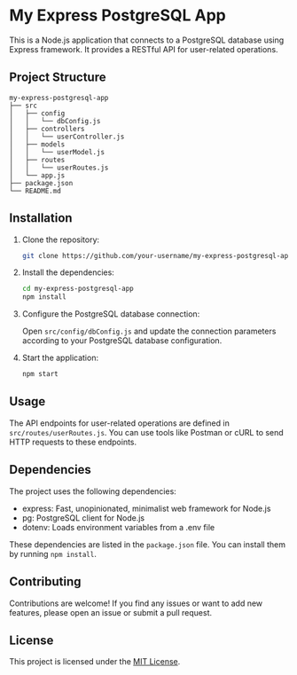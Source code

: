 # My Express PostgreSQL App

This is a Node.js application that connects to a PostgreSQL database using Express framework. It provides a RESTful API for user-related operations.

## Project Structure

```
my-express-postgresql-app
├── src
│   ├── config
│   │   └── dbConfig.js
│   ├── controllers
│   │   └── userController.js
│   ├── models
│   │   └── userModel.js
│   ├── routes
│   │   └── userRoutes.js
│   └── app.js
├── package.json
└── README.md
```

## Installation

1. Clone the repository:

   ```bash
   git clone https://github.com/your-username/my-express-postgresql-app.git
   ```

2. Install the dependencies:

   ```bash
   cd my-express-postgresql-app
   npm install
   ```

3. Configure the PostgreSQL database connection:

   Open `src/config/dbConfig.js` and update the connection parameters according to your PostgreSQL database configuration.

4. Start the application:

   ```bash
   npm start
   ```

## Usage

The API endpoints for user-related operations are defined in `src/routes/userRoutes.js`. You can use tools like Postman or cURL to send HTTP requests to these endpoints.

## Dependencies

The project uses the following dependencies:

- express: Fast, unopinionated, minimalist web framework for Node.js
- pg: PostgreSQL client for Node.js
- dotenv: Loads environment variables from a .env file

These dependencies are listed in the `package.json` file. You can install them by running `npm install`.

## Contributing

Contributions are welcome! If you find any issues or want to add new features, please open an issue or submit a pull request.

## License

This project is licensed under the [MIT License](LICENSE).